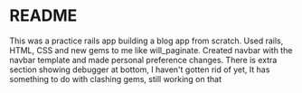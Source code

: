 # README

This was a practice rails app building a blog app from scratch. Used rails, HTML, CSS and new gems to me like will_paginate. Created navbar with the navbar template and made personal preference changes. There is extra section showing debugger at bottom, I haven't gotten rid of yet, It has something to do with clashing gems, still working on that 
